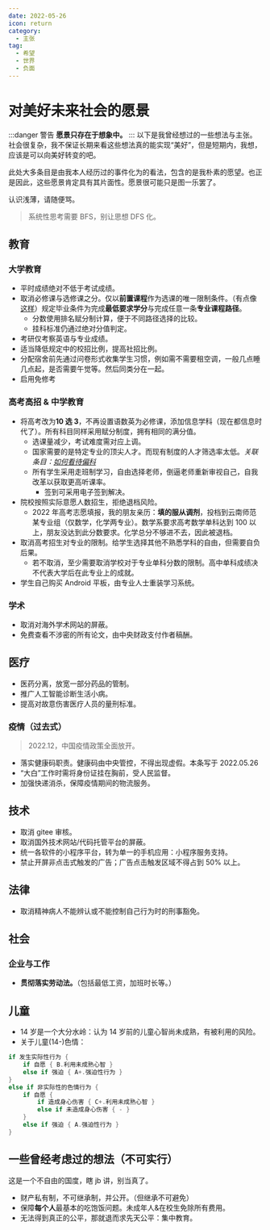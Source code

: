 ```yaml
---
date: 2022-05-26
icon: return
category:
  - 主张
tag:
  - 希望
  - 世界
  - 负面
---
```


# 对美好未来社会的愿景

:::danger 警告
**愿景只存在于想象中。**
:::
以下是我曾经想过的一些想法与主张。社会很复杂，我不保证长期来看这些想法真的能实现“美好”，但是短期内，我想，应该是可以向美好转变的吧。

此处大多条目是由我本人经历过的事件化为的看法，包含的是我朴素的愿望。也正是因此，这些愿景肯定具有其片面性。愿景很可能只是图一乐罢了。

认识浅薄，请随便骂。

> 系统性思考需要 BFS，别让思想 DFS 化。

## 教育

### 大学教育

- 平时成绩绝对不低于考试成绩。
- 取消必修课与选修课之分。仅以**前置课程**作为选课的唯一限制条件。（有点像[这样](https://leetcode.com/problems/course-schedule-ii/description/)）规定毕业条件为完成**最低要求学分**与完成任意一条**专业课程路径**。
  - 分数使用排名赋分制计算，便于不同路径选择的比较。
  - 挂科标准仍通过绝对分值判定。
- 考研仅考察英语与专业成绩。
- 适当降低规定中的校招比例，提高社招比例。
- 分配宿舍前先通过问卷形式收集学生习惯，例如需不需要租空调，一般几点睡几点起，是否需要午觉等。然后同类分在一起。
- 启用免修考

### 高考高招 & 中学教育

- 将高考改为**10 选 3**，不再设置语数英为必修课，添加信息学科（现在都信息时代了）。所有科目同样采用赋分制度，拥有相同的满分值。
  - 选课量减少，考试难度需对应上调。
  - 国家需要的是特定专业的顶尖人才。而现有制度的人才筛选率太低。_关联条目：[如何看待偏科](../gossip/consider.md#如何看待偏科)_
  - 所有学生采用走班制学习，自由选择老师，倒逼老师重新审视自己，自我改革以获取更高听课率。
    - 签到可采用电子签到解决。
- 院校按照实际意愿人数招生，拒绝退档风险。
  - <span class="heimu" title="你知道的太多了">2022 年高考志愿填报，我的朋友亲历：**填的服从调剂**，投档到云南师范某专业组（仅数学，化学两专业）。数学系要求高考数学单科达到 100 以上，朋友没达到此分数要求。化学总分不够进不去，因此被退档。</span>
- 取消高考招生对专业的限制。给学生选择其他不熟悉学科的自由，但需要自负后果。
  - 若不取消，至少需要取消学校对于专业单科分数的限制。高中单科成绩决不代表大学后在此专业上的成就。
- 学生自己购买 Android 平板，由专业人士重装学习系统。

### 学术

- 取消对海外学术网站的屏蔽。
- 免费查看不涉密的所有论文，由中央财政支付作者稿酬。

## 医疗

- 医药分离，放宽一部分药品的管制。
- 推广人工智能诊断生活小病。
- 提高对故意伤害医疗人员的量刑标准。

### 疫情（过去式）

> 2022.12，中国疫情政策全面放开。

- 落实健康码职责。健康码由中央管控，不得出现虚假。<span class="heimu" title="你知道的太多了">本条写于 2022.05.26</span><!-- * 阳性患者居家隔离。为防止阳性患者外出，一切密闭空间进入需登记健康码，红码禁止入内。没有条件在家隔离的， -->
- “大白”工作时需将身份证挂在胸前，受人民监督。
- 加强快递消杀，保障疫情期间的物流服务。

## 技术

- 取消 gitee 审核。
- 取消国外技术网站/代码托管平台的屏蔽。
- 统一各软件的小程序平台，转为单一的手机应用：小程序服务支持。
- 禁止开屏非点击式触发的广告；广告点击触发区域不得占到 50% 以上。

## 法律

- 取消精神病人不能辨认或不能控制自己行为时的刑事豁免。

## 社会

### 企业与工作

- **贯彻落实劳动法。**（包括最低工资，加班时长等。）

## 儿童

- 14 岁是一个大分水岭：认为 14 岁前的儿童心智尚未成熟，有被利用的风险。
- 关于儿童(14-)色情：

```rs
if 发生实际性行为 {
    if 自愿 { B.利用未成熟心智 }
    else if 强迫 { A+.强迫性行为 }
}
else if 非实际性的色情行为 {
    if 自愿 {
        if 造成身心伤害 { C+.利用未成熟心智 }
        else if 未造成身心伤害 { - }
    }
    else if 强迫 { A.强迫性行为 }
}
```

## 一些曾经考虑过的想法（不可实行）

这是一个不自由的国度，瞎 jb 讲，别当真了。

- 财产私有制，不可继承制，并公开。（但继承不可避免）
- 保障**每个人**最基本的吃饱饭问题。未成年人&在校生免除所有费用。
- 无法得到真正的公平，那就退而求先天公平：集中教育。
